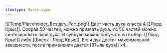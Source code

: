 ```yaml
---
itemtype: Часть духа
---
```

![[Temp/Placeholder_Bestiary_Part.png]]
Дает часть духа класса А [[Лорд Крыс]]. Собрав 50 частей, можно призвать духа. Из 50 частей можно синтезировать ларь духа. В сундуке можно получить на выбор: [[Лорд Крыс]] либо [[Блеск · Лорд Крыс]]. Если дух достиг максимальной звездности, после применения дается [[Пыль духа]] х4.
